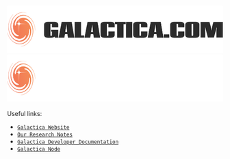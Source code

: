 <h3 align="center">
  <img
    src="https://raw.githubusercontent.com/Galactica-corp/.github/main/profile/galactica_light.png#gh-light-mode-only"
    height="110"
  />
  <img
    src="https://raw.githubusercontent.com/Galactica-corp/.github/main/profile/galactica_dark.png#gh-dark-mode-only"
    height="110"
  />
</h3>



Useful links:
- [`Galactica Website`](https://galactica.com)
- [`Our Research Notes`](https://galactica.com/research)
- [`Galactica Developer Documentation`](https://docs.galactica.com/galactica-developer-documentation)
- [`Galactica Node`](https://github.com/Galactica-corp/galactica)


